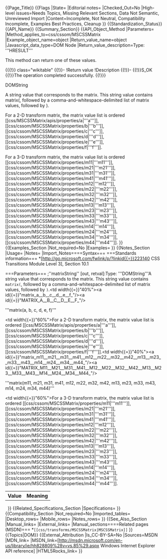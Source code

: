 {{Page_Title}}
{{Flags
|State=
|Editorial notes=
|Checked_Out=No
|High-level issues=Needs Topics, Missing Relevant Sections, Data Not Semantic, Unreviewed Import
|Content=Incomplete, Not Neutral, Compatibility Incomplete, Examples Best Practices, Cleanup
}}
{{Standardization_Status}}
{{API_Name}}
{{Summary_Section}}
{{API_Object_Method
|Parameters=
|Method_applies_to=css/cssom/MSCSSMatrix
|Example_object_name=object
|Return_value_name=object
|Javascript_data_type=DOM Node
|Return_value_description=Type: '''HRESULT'''

This method can return one of these values.

{{{!}} class="wikitable"
{{!}}-
!Return value
!Description
{{!}}-
{{!}}S_OK
{{!}}The operation completed successfully.
{{!}}}
 

DOMString

A string value that corresponds to the matrix. This string value contains matrix(, followed by a comma-and-whitespace-delimited list of matrix values, followed by ).

For a 2-D transform matrix, the matrix value list is ordered [[css/MSCSSMatrix/apis/properties/a|'''a''']], [[css/cssom/MSCSSMatrix/properties/b|'''b''']], [[css/cssom/MSCSSMatrix/properties/c|'''c''']], [[css/cssom/MSCSSMatrix/properties/d|'''d''']], [[css/cssom/MSCSSMatrix/properties/e|'''e''']], [[css/cssom/MSCSSMatrix/properties/f|'''f''']].

For a 3-D transform matrix, the matrix value list is ordered [[css/cssom/MSCSSMatrix/properties/m11|'''m11''']], [[css/cssom/MSCSSMatrix/properties/m21|'''m21''']], [[css/cssom/MSCSSMatrix/properties/m31|'''m31''']], [[css/cssom/MSCSSMatrix/properties/m41|'''m41''']], [[css/cssom/MSCSSMatrix/properties/m12|'''m12''']], [[css/cssom/MSCSSMatrix/properties/m22|'''m22''']], [[css/cssom/MSCSSMatrix/properties/m32|'''m32''']], [[css/cssom/MSCSSMatrix/properties/m42|'''m42''']], [[css/cssom/MSCSSMatrix/properties/m13|'''m13''']], [[css/cssom/MSCSSMatrix/properties/m23|'''m23''']], [[css/cssom/MSCSSMatrix/properties/m33|'''m33''']], [[css/cssom/MSCSSMatrix/properties/m43|'''m43''']], [[css/cssom/MSCSSMatrix/properties/m14|'''m14''']], [[css/cssom/MSCSSMatrix/properties/m24|'''m24''']], [[css/cssom/MSCSSMatrix/properties/m34|'''m34''']], [[css/cssom/MSCSSMatrix/properties/m44|'''m44''']].
}}
{{Examples_Section
|Not_required=No
|Examples=
}}
{{Notes_Section
|Usage=
|Notes=
|Import_Notes====Syntax===
===Standards information===
*[http://go.microsoft.com/fwlink/p/?linkid{{=}}223140 CSS Transitions Module Level 3], Section 10.1


===Parameters===
;''matrixString'' [out, retval]:Type: '''DOMString'''A string value that corresponds to the matrix. This string value contains <code>matrix(</code>, followed by a comma-and-whitespace-delimited list of matrix values, followed by <code>)</code>.<table><tr><th>Value</th><th>Meaning</th></tr><tr><td width{{=}}"40%"><a id{{=}}"matrix_a__b__c__d__e__f_"/><a id{{=}}"MATRIX_A__B__C__D__E__F_"/><dl><dt>'''matrix(a, b, c, d, e, f)'''</dt></dl></td><td width{{=}}"60%">For a 2-D transform matrix, the matrix value list is ordered [[css/MSCSSMatrix/apis/properties/a|'''a''']], [[css/cssom/MSCSSMatrix/properties/b|'''b''']], [[css/cssom/MSCSSMatrix/properties/c|'''c''']], [[css/cssom/MSCSSMatrix/properties/d|'''d''']], [[css/cssom/MSCSSMatrix/properties/e|'''e''']], [[css/cssom/MSCSSMatrix/properties/f|'''f''']].</td></tr><tr><td width{{=}}"40%"><a id{{=}}"matrix_m11__m21__m31__m41__m12__m22__m32__m42__m13__m23__m33__m43__m14__m24__m34__m44_"/><a id{{=}}"MATRIX_M11__M21__M31__M41__M12__M22__M32__M42__M13__M23__M33__M43__M14__M24__M34__M44_"/><dl><dt>'''matrix(m11, m21, m31, m41, m12, m22, m32, m42, m13, m23, m33, m43, m14, m24, m34, m44)'''</dt></dl></td><td width{{=}}"60%">For a 3-D transform matrix, the matrix value list is ordered [[css/cssom/MSCSSMatrix/properties/m11|'''m11''']], [[css/cssom/MSCSSMatrix/properties/m21|'''m21''']], [[css/cssom/MSCSSMatrix/properties/m31|'''m31''']], [[css/cssom/MSCSSMatrix/properties/m41|'''m41''']], [[css/cssom/MSCSSMatrix/properties/m12|'''m12''']], [[css/cssom/MSCSSMatrix/properties/m22|'''m22''']], [[css/cssom/MSCSSMatrix/properties/m32|'''m32''']], [[css/cssom/MSCSSMatrix/properties/m42|'''m42''']], [[css/cssom/MSCSSMatrix/properties/m13|'''m13''']], [[css/cssom/MSCSSMatrix/properties/m23|'''m23''']], [[css/cssom/MSCSSMatrix/properties/m33|'''m33''']], [[css/cssom/MSCSSMatrix/properties/m43|'''m43''']], [[css/cssom/MSCSSMatrix/properties/m14|'''m14''']], [[css/cssom/MSCSSMatrix/properties/m24|'''m24''']], [[css/cssom/MSCSSMatrix/properties/m34|'''m34''']], [[css/cssom/MSCSSMatrix/properties/m44|'''m44''']].</td></tr></table> 
}}
{{Related_Specifications_Section
|Specifications=
}}
{{Compatibility_Section
|Not_required=No
|Imported_tables=
|Desktop_rows=
|Mobile_rows=
|Notes_rows=
}}
{{See_Also_Section
|Manual_links=
|External_links=
|Manual_sections====Related pages (MSDN)===
*<code>[[css/transforms/MSCSSMatrix|MSCSSMatrix]]</code>
}}
{{Topics|DOM}}
{{External_Attribution
|Is_CC-BY-SA=No
|Sources=MSDN
|MDN_link=
|MSDN_link=[http://msdn.microsoft.com/en-us/library/ie/hh828809%28v=vs.85%29.aspx Windows Internet Explorer API reference]
|HTML5Rocks_link=
}}